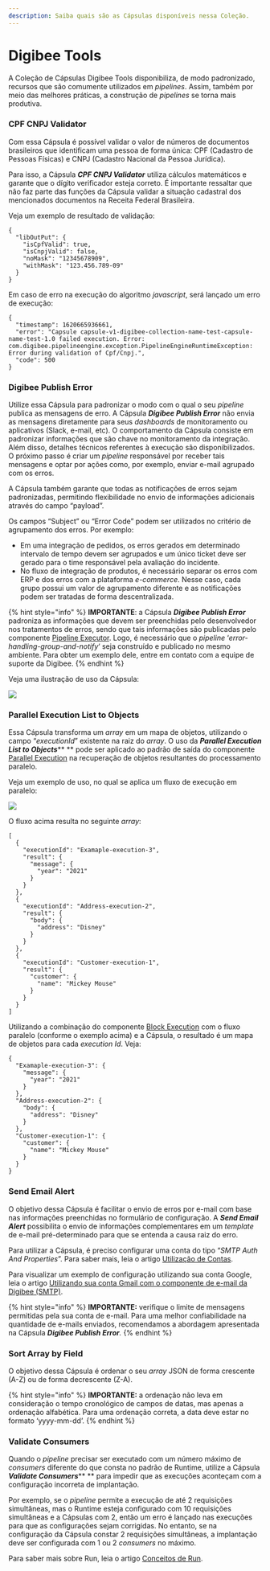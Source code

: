 ```yaml
---
description: Saiba quais são as Cápsulas disponíveis nessa Coleção.
---
```


# Digibee Tools

A Coleção de Cápsulas Digibee Tools disponibiliza, de modo padronizado, recursos que são comumente utilizados em _pipelines_. Assim, também por meio das melhores práticas, a construção de _pipelines_ se torna mais produtiva.

### CPF CNPJ Validator <a href="#h_8e45a34869" id="h_8e45a34869"></a>

Com essa Cápsula é possível validar o valor de números de documentos brasileiros que identificam uma pessoa de forma única: CPF (Cadastro de Pessoas Físicas) e CNPJ (Cadastro Nacional da Pessoa Jurídica).

Para isso, a Cápsula _**CPF CNPJ Validator**_ utiliza cálculos matemáticos e garante que o dígito verificador esteja correto. É importante ressaltar que não faz parte das funções da Cápsula validar a situação cadastral dos mencionados documentos na Receita Federal Brasileira.

Veja um exemplo de resultado de validação:

```
{
  "libOutPut": {
    "isCpfValid": true,
    "isCnpjValid": false,
    "noMask": "12345678909",
    "withMask": "123.456.789-09"
  }
}
```

Em caso de erro na execução do algoritmo _javascript_, será lançado um erro de execução:

```
{
  "timestamp": 1620665936661,
  "error": "Capsule capsule-v1-digibee-collection-name-test-capsule-name-test-1.0 failed execution. Error: com.digibee.pipelineengine.exception.PipelineEngineRuntimeException: Error during validation of Cpf/Cnpj.",
  "code": 500
}
```

### Digibee Publish Error <a href="#h_fb4e77bea7" id="h_fb4e77bea7"></a>

Utilize essa Cápsula para padronizar o modo com o qual o seu _pipeline_ publica as mensagens de erro. A Cápsula _**Digibee Publish Error**_ não envia as mensagens diretamente para seus _dashboards_ de monitoramento ou aplicativos (Slack, e-mail, etc). O comportamento da Cápsula consiste em padronizar informações que são chave no monitoramento da integração. Além disso, detalhes técnicos referentes à execução são disponibilizados. O próximo passo é criar um _pipeline_ responsável por receber tais mensagens e optar por ações como, por exemplo, enviar e-mail agrupado com os erros.

A Cápsula também garante que todas as notificações de erros sejam padronizadas, permitindo flexibilidade no envio de informações adicionais através do campo “payload”.

Os campos “Subject” ou “Error Code” podem ser utilizados no critério de agrupamento dos erros. Por exemplo:

* Em uma integração de pedidos, os erros gerados em determinado intervalo de tempo devem ser agrupados e um único ticket deve ser gerado para o time responsável pela avaliação do incidente.
* No fluxo de integração de produtos, é necessário separar os erros com ERP e dos erros com a plataforma _e-commerce_. Nesse caso, cada grupo possui um valor de agrupamento diferente e as notificações podem ser tratadas de forma descentralizada.

{% hint style="info" %}
**IMPORTANTE**: a Cápsula _**Digibee Publish Error**_ padroniza as informações que devem ser preenchidas pelo desenvolvedor nos tratamentos de erros, sendo que tais informações são publicadas pelo componente [Pipeline Executor](../../../components/tools/pipeline-executor.md). Logo, é necessário que o _pipeline_ ‘_error-handling-group-and-notify_‘ seja construído e publicado no mesmo ambiente. Para obter um exemplo dele, entre em contato com a equipe de suporte da Digibee.
{% endhint %}

Veja uma ilustração de uso da Cápsula:

![](<../../../.gitbook/assets/01 (11).png>)

### **Parallel Execution List to Objects** <a href="#h_5f4ec17e37" id="h_5f4ec17e37"></a>

Essa Cápsula transforma um _array_ em um mapa de objetos, utilizando o campo “_executionId_” existente na raiz do _array_. O uso da _**Parallel Execution List to Objects**_** ** pode ser aplicado ao padrão de saída do componente [Parallel Execution](../../../components/logic/parallel-execution.md) na recuperação de objetos resultantes do processamento paralelo.

Veja um exemplo de uso, no qual se aplica um fluxo de execução em paralelo:

![](<../../../.gitbook/assets/02 (9).png>)

O fluxo acima resulta no seguinte _array_:

```
[
  {
    "executionId": "Examaple-execution-3",
    "result": {
      "message": {
        "year": "2021"
      }
    }
  },
  {
    "executionId": "Address-execution-2",
    "result": {
      "body": {
        "address": "Disney"
      }
    }
  },
  {
    "executionId": "Customer-execution-1",
    "result": {
      "customer": {
        "name": "Mickey Mouse"
      }
    }
  }
]
```

Utilizando a combinação do componente [Block Execution](../../../components/logic/block-execution.md) com o fluxo paralelo (conforme o exemplo acima) e a Cápsula, o resultado é um mapa de objetos para cada _execution Id_. Veja:

```
{
  "Examaple-execution-3": {
    "message": {
      "year": "2021"
    }
  },
  "Address-execution-2": {
    "body": {
      "address": "Disney"
    }
  },
  "Customer-execution-1": {
    "customer": {
      "name": "Mickey Mouse"
    }
  }
}
```

### **Send Email Alert** <a href="#h_1b1f5eb271" id="h_1b1f5eb271"></a>

O objetivo dessa Cápsula é facilitar o envio de erros por e-mail com base nas informações preenchidas no formulário de configuração. A _**Send Email Alert**_ possibilita o envio de informações complementares em um _template_ de e-mail pré-determinado para que se entenda a causa raiz do erro.

Para utilizar a Cápsula, é preciso configurar uma conta do tipo “_SMTP Auth And Properties_”. Para saber mais, leia o artigo [Utilização de Contas](broken-reference).

Para visualizar um exemplo de configuração utilizando sua conta Google, leia o artigo [Utilizando sua conta Gmail com o componente de e-mail da Digibee (SMTP)](../../../tutoriais-e-melhores-praticas/utilizando-sua-conta-gmail-com-o-componente-de-e-mail-da-digibee-smtp.md).

{% hint style="info" %}
**IMPORTANTE:** verifique o limite de mensagens permitidas pela sua conta de e-mail. Para uma melhor confiabilidade na quantidade de e-mails enviados, recomendamos a abordagem apresentada na Cápsula _**Digibee Publish Error**._
{% endhint %}

### **Sort Array by Field** <a href="#h_5690c3c833" id="h_5690c3c833"></a>

O objetivo dessa Cápsula é ordenar o seu _array_ JSON de forma crescente (A-Z) ou de forma decrescente (Z-A).

{% hint style="info" %}
**IMPORTANTE:** a ordenação não leva em consideração o tempo cronológico de campos de datas, mas apenas a ordenação alfabética. Para uma ordenação correta, a data deve estar no formato ‘yyyy-mm-dd’.
{% endhint %}

### **Validate Consumers** <a href="#h_100b8854f2" id="h_100b8854f2"></a>

Quando o _pipeline_ precisar ser executado com um número máximo de _consumers_ diferente do que consta no padrão de Runtime, utilize a Cápsula _**Validate Consumers**_** ** para impedir que as execuções aconteçam com a configuração incorreta de implantação.

Por exemplo, se o _pipeline_ permite a execução de até 2 requisições simultâneas, mas o Runtime esteja configurado com 10 requisições simultâneas e a Cápsulas com 2, então um erro é lançado nas execuções para que as configurações sejam corrigidas. No entanto, se na configuração da Cápsula constar 2 requisições simultâneas, a implantação deve ser configurada com 1 ou 2 _consumers_ no máximo.

Para saber mais sobre Run, leia o artigo [Conceitos de Run](../../../run/runtime.md).

